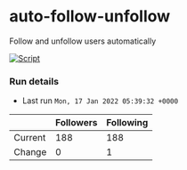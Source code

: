 # auto-follow-unfollow
Follow and unfollow users automatically

[![Script](https://github.com/fbiego/auto-follow-unfollow/actions/workflows/main.yml/badge.svg)](https://github.com/fbiego/auto-follow-unfollow/actions/workflows/main.yml)
### Run details
- Last run `Mon, 17 Jan 2022 05:39:32 +0000`

|  | Followers | Following |
| - | --------- | --------- |
| Current | 188 | 188 |
| Change | 0 | 1|
